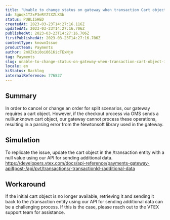 ```yaml
---
title: "Unable to change status on gateway when transaction Cart object in /transaction is 'unknown'."
id: 3gWqk1T2xP3eRYZtXZLX3b
status: PUBLISHED
createdAt: 2023-03-23T14:27:16.116Z
updatedAt: 2023-03-23T14:27:16.706Z
publishedAt: 2023-03-23T14:27:16.706Z
firstPublishedAt: 2023-03-23T14:27:16.706Z
contentType: knownIssue
productTeam: Payments
author: 2mXZkbi0oi061KicTExNjo
tag: Payments
slug: unable-to-change-status-on-gateway-when-transaction-cart-object-in-transaction-is-unknown
locale: en
kiStatus: Backlog
internalReference: 776837
---
```


## Summary


In order to cancel or change an order for split scenarios, our gateway requires a cart object. However, if the checkout process via OMS sends a null/unknown cart object, our gateway cannot process these operations, resulting in a parsing error from the Newtonsoft library used in the gateway.


##

## Simulation


To replicate the issue, update the cart object in the /transaction entity with a null value using our API for sending additional data.
https://developers.vtex.com/docs/api-reference/payments-gateway-api#post-/api/pvt/transactions/-transactionId-/additional-data


##

## Workaround


If the initial cart object is no longer available, retrieving it and sending it back to the /transaction entity using our API for sending additional data can be a challenging process. If this is the case, please reach out to the VTEX support team for assistance.





